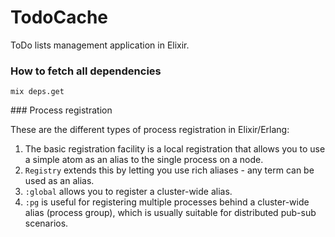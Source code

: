 # TodoCache

ToDo lists management application in Elixir.

### How to fetch all dependencies

`mix deps.get`

### Process registration

These are the different types of process registration in Elixir/Erlang:

1. The basic registration facility is a local registration that allows you to use a simple atom as an alias to the single process on a node.
2. `Registry` extends this by letting you use rich aliases - any term can be used as an alias.
3. `:global` allows you to register a cluster-wide alias.
4. `:pg` is useful for registering multiple processes behind a cluster-wide alias (process group), which is usually suitable for distributed pub-sub scenarios.